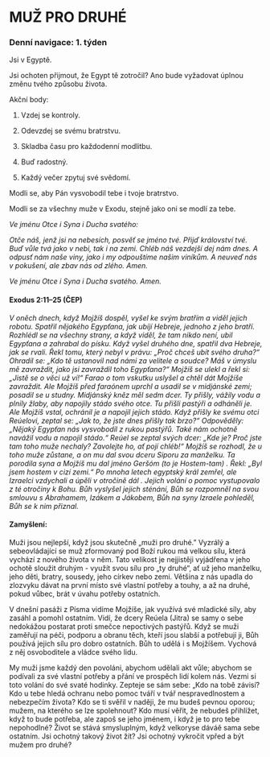 # MUŽ PRO DRUHÉ

### Denní navigace: 1. týden

Jsi v Egyptě.

Jsi ochoten přijmout, že Egypt tě zotročil? Ano bude vyžadovat úplnou změnu tvého způsobu života.

Akční body:
1. Vzdej se kontroly.

2. Odevzdej se svému bratrstvu.

3. Skladba času pro každodenní modlitbu.

4. Buď radostný.

5. Každý večer zpytuj své svědomí.

Modli se, aby Pán vysvobodil tebe i tvoje bratrstvo.

Modli se za všechny muže v Exodu, stejně jako oni se modlí za tebe.

*Ve jménu Otce i Syna i Ducha svatého:*

*Otče náš, jenž jsi na nebesích,*
*posvěť se jméno tvé.*
*Přijď království tvé.*
*Buď vůle tvá jako v nebi, tak i na zemi.*
*Chléb náš vezdejší dej nám dnes.*
*A odpusť nám naše viny,*
*jako i my odpouštíme našim viníkům.*
*A neuveď nás v pokušení,*
*ale zbav nás od zlého.*
*Amen.*

*Ve jménu Otce i Syna i Ducha svatého. Amen.*

#### Exodus 2:11–25 (ČEP)
*V oněch dnech, když Mojžíš dospěl, vyšel ke svým bratřím a viděl jejich robotu. Spatřil nějakého Egypťana, jak ubíjí Hebreje, jednoho z jeho bratří. Rozhlédl se na všechny strany, a když viděl, že tam nikdo není, ubil Egypťana a zahrabal do písku. Když vyšel druhého dne, spatřil dva Hebreje, jak se rvali. Řekl tomu, který nebyl v právu: „Proč chceš ubít svého druha?“ Ohradil se: „Kdo tě ustanovil nad námi za velitele a soudce? Máš v úmyslu mě zavraždit, jako jsi zavraždil toho Egypťana?“ Mojžíš se ulekl a řekl si: „Jistě se o věci už ví!“ Farao o tom vskutku uslyšel a chtěl dát Mojžíše zavraždit. Ale Mojžíš před faraónem uprchl a usadil se v midjánské zemi; posadil se u studny. Midjánský kněz měl sedm dcer. Ty přišly, vážily vodu a plnily žlaby, aby napojily stádo svého otce. Tu přišli pastýři a odháněli je. Ale Mojžíš vstal, ochránil je a napojil jejich stádo. Když přišly ke svému otci Reúelovi, zeptal se: „Jak to, že jste dnes přišly tak brzo?“ Odpověděly: „Nějaký Egypťan nás vysvobodil z rukou pastýřů. Také nám ochotně navážil vodu a napojil stádo.“ Reúel se zeptal svých dcer: „Kde je? Proč jste tam toho muže nechaly? Zavolejte ho, ať pojí chléb!“ Mojžíš se rozhodl, že u toho muže zůstane, a on mu dal svou dceru Siporu za manželku. Ta porodila syna a Mojžíš mu dal jméno Geršóm (to je Hostem-tam) . Řekl: „Byl jsem hostem v cizí zemi.“ Po mnoha letech egyptský král zemřel, ale Izraelci vzdychali a úpěli v otročině dál . Jejich volání o pomoc vystupovalo z té otročiny k Bohu. Bůh vyslyšel jejich sténání, Bůh se rozpomněl na svou smlouvu s Abrahamem, Izákem a Jákobem, Bůh na syny Izraele pohleděl, Bůh se k nim přiznal.*

#### Zamyšlení:
Muži jsou nejlepší, když jsou skutečně „muži pro druhé.” Vyzrálý a sebeovládající se muž zformovaný pod Boží rukou má velkou sílu, která vychází z nového života v něm. Tato velikost je nejjistěji vyjádřena v jeho ochotě sloužit druhým - využít svou sílu pro „ty druhé“, ať už jeho manželku, jeho děti, bratry, sousedy, jeho církev nebo zemi. Většina z nás upadla do zlozvyku dávat na první místo své vlastní potřeby a touhy, a až na druhé, pokud vůbec, brát v úvahu potřeby ostatních.

V dnešní pasáži z Písma vidíme Mojžíše, jak využívá své mladické síly, aby zasáhl a pomohl ostatním. Vidí, že dcery Reúela (Jitra) se samy o sebe nedokážou postarat proti smečce nepoctivých pastýřů. Když se muži zaměřují na péči, podporu a obranu těch, kteří jsou slabší a potřebují ji, Bůh používá jejich sílu pro dobro ostatních. Bůh to udělá i s Mojžíšem. Vychová z něj osvoboditele a vládce svého lidu.

My muži jsme každý den povoláni, abychom udělali akt vůle; abychom se podívali za své vlastní potřeby a přání ve prospěch lidí kolem nás. Vezmi si toto volání do své svaté hodinky. Zepteje se sám sebe: „Kdo na tobě závisí? Kdo u tebe hledá ochranu nebo pomoc tváří v tvář nespravedlnostem a nebezpečím života? Kdo se ti svěřil v naději, že mu budeš pevnou oporou; mužem, na kterého se lze spolehnout? Kdo musí věřit, že nebudeš přihlížet, když to bude potřeba, ale zapoš se jeho jménem, i když je to pro tebe nepohodlné? Život se stává smysluplným, když velkoryse dáváě sama sebe ostatním. Jsi ochotný takový život žít? Jsi ochotný vykročit vpřed a být mužem pro druhé?
